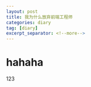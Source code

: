 ```yaml
---
layout: post
title: 我为什么放弃前端工程师
categories: diary
tag: [diary]
excerpt_separator: <!--more-->
---
```

# hahaha
<!--more-->
123